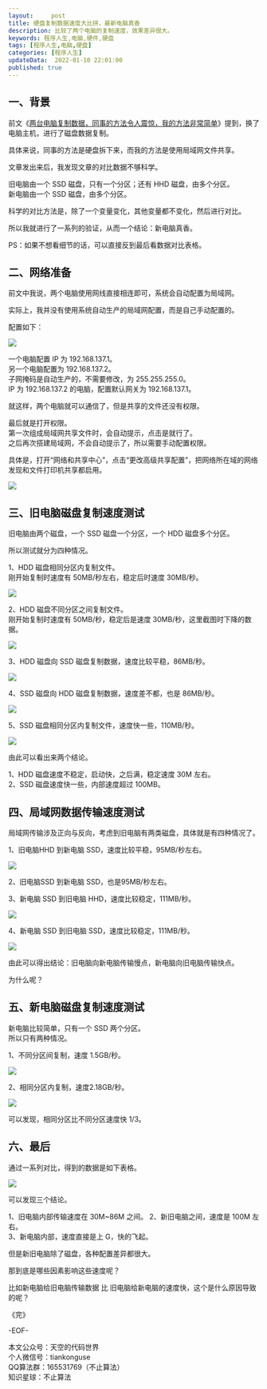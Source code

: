 ```yaml
---   
layout:     post  
title: 硬盘复制数据速度大比拼，最新电脑真香  
description: 比较了两个电脑的复制速度，效果差异很大。       
keywords: 程序人生,电脑,硬件,硬盘  
tags: [程序人生,电脑,硬盘]    
categories: [程序人生]  
updateData:  2022-01-10 22:01:00  
published: true  
---  
```



## 一、背景  


前文《[两台电脑复制数据，同事的方法令人震惊，我的方法非常简单](https://mp.weixin.qq.com/s/USQPHXcE2rE32Cln39Zv1g)》提到，换了电脑主机，进行了磁盘数据复制。  


具体来说，同事的方法是硬盘拆下来，而我的方法是使用局域网文件共享。  



文章发出来后，我发现文章的对比数据不够科学。  


旧电脑由一个 SSD 磁盘，只有一个分区；还有 HHD 磁盘，由多个分区。  
新电脑由一个 SSD 磁盘，由多个分区。   


科学的对比方法是，除了一个变量变化，其他变量都不变化，然后进行对比。  

 
所以我就进行了一系列的验证，从而一个结论：新电脑真香。  


PS：如果不想看细节的话，可以直接反到最后看数据对比表格。  



## 二、网络准备  


前文中我说，两个电脑使用网线直接相连即可，系统会自动配置为局域网。  


实际上，我并没有使用系统自动生产的局域网配置，而是自己手动配置的。  


配置如下：  


![](https://res2022.tiankonguse.com/images/2022/01/10/001.png) 



一个电脑配置 IP 为 192.168.137.1。  
另一个电脑配置为 192.168.137.2。  
子网掩码是自动生产的，不需要修改，为 255.255.255.0。  
IP 为 192.168.137.2 的电脑，配置默认网关为 192.168.137.1。  


就这样，两个电脑就可以通信了，但是共享的文件还没有权限。  


最后就是打开权限。  
第一次组成局域网共享文件时，会自动提示，点击是就行了。  
之后再次搭建局域网，不会自动提示了，所以需要手动配置权限。  


具体是，打开“网络和共享中心”，点击“更改高级共享配置”，把网络所在域的网络发现和文件打印机共享都启用。  



![](https://res2022.tiankonguse.com/images/2022/01/10/002.png) 



## 三、旧电脑磁盘复制速度测试  


旧电脑由两个磁盘，一个 SSD 磁盘一个分区，一个 HDD 磁盘多个分区。  


所以测试就分为四种情况。  


1、HDD 磁盘相同分区内复制文件。  
刚开始复制时速度有 50MB/秒左右，稳定后时速度 30MB/秒。  


![](https://res2022.tiankonguse.com/images/2022/01/10/003.png) 


2、HDD 磁盘不同分区之间复制文件。  
刚开始复制时速度有 50MB/秒，稳定后是速度 30MB/秒，这里截图时下降的数据。    


![](https://res2022.tiankonguse.com/images/2022/01/10/004.png) 


3、HDD 磁盘向 SSD 磁盘复制数据，速度比较平稳，86MB/秒。   


![](https://res2022.tiankonguse.com/images/2022/01/10/005.png) 


4、SSD 磁盘向 HDD 磁盘复制数据，速度差不都，也是 86MB/秒。 


![](https://res2022.tiankonguse.com/images/2022/01/10/005.png) 


5、SSD 磁盘相同分区内复制文件，速度快一些，110MB/秒。  


![](https://res2022.tiankonguse.com/images/2022/01/10/006.png) 



由此可以看出来两个结论。  


1、HDD 磁盘速度不稳定，启动快，之后满，稳定速度 30M 左右。    
2、SSD 磁盘速度快一些，内部速度超过 100MB。   



## 四、局域网数据传输速度测试


局域网传输涉及正向与反向，考虑到旧电脑有两类磁盘，具体就是有四种情况了。  


1、旧电脑HHD 到新电脑 SSD，速度比较平稳，95MB/秒左右。  


![](https://res2022.tiankonguse.com/images/2022/01/10/007.png) 


2、旧电脑SSD 到新电脑 SSD，也是95MB/秒左右。  


3、新电脑 SSD 到旧电脑 HHD，速度比较稳定，111MB/秒。  


![](https://res2022.tiankonguse.com/images/2022/01/10/008.png) 


4、新电脑 SSD 到旧电脑 SSD，速度比较稳定，111MB/秒。  


![](https://res2022.tiankonguse.com/images/2022/01/10/009.png) 


由此可以得出结论：旧电脑向新电脑传输慢点，新电脑向旧电脑传输快点。  


为什么呢？  


## 五、新电脑磁盘复制速度测试 


新电脑比较简单，只有一个 SSD 两个分区。  
所以只有两种情况。  


1、不同分区间复制，速度 1.5GB/秒。  


![](https://res2022.tiankonguse.com/images/2022/01/10/010.png) 


2、相同分区内复制，速度2.18GB/秒。  


![](https://res2022.tiankonguse.com/images/2022/01/10/011.png) 


可以发现，相同分区比不同分区速度快 1/3。  


## 六、最后  



通过一系列对比，得到的数据是如下表格。  
 

![](https://res2022.tiankonguse.com/images/2022/01/10/012.png) 



可以发现三个结论。  


1、旧电脑内部传输速度在 30M~86M 之间。 
2、新旧电脑之间，速度是 100M 左右。  
3、新电脑内部，速度直接是上 G，快的飞起。  


但是新旧电脑除了磁盘，各种配置差异都很大。  


那到底是哪些因素影响这些速度呢？  


比如新电脑给旧电脑传输数据 比 旧电脑给新电脑的速度快，这个是什么原因导致的呢？  





《完》  


-EOF-  



本文公众号：天空的代码世界  
个人微信号：tiankonguse  
QQ算法群：165531769（不止算法）  
知识星球：不止算法  

